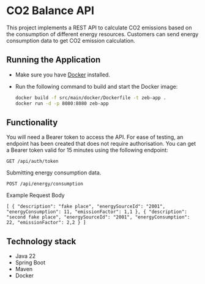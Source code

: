 # CO2 Balance API

This project implements a REST API to calculate CO2 emissions based on the consumption of different energy resources.
Customers can send energy consumption data to get CO2 emission calculation.

## Running the Application

- Make sure you have [Docker](https://docs.docker.com/get-docker/) installed.

- Run the following command to build and start the Docker image:

   ```bash
   docker build -f src/main/docker/Dockerfile -t zeb-app .
   docker run -d -p 8080:8080 zeb-app

## Functionality
You will need a Bearer token to access the API. For ease of testing, an endpoint has been created that does not 
require authorisation. You can get a Bearer token valid for 15 minutes using the following endpoint:

`GET /api/auth/token`

Submitting energy consumption data.

`POST /api/energy/consumption`

Example Request Body

`[
{
"description": "fake place",
"energySourceId": "2001",
"energyConsumption": 11,
"emissionFactor": 1,1
},
{
"description": "second fake place",
"energySourceId": "2001",
"energyConsumption": 22,
"emissionFactor": 2,2
}
]
`
## Technology stack

- Java 22
- Spring Boot
- Maven
- Docker

